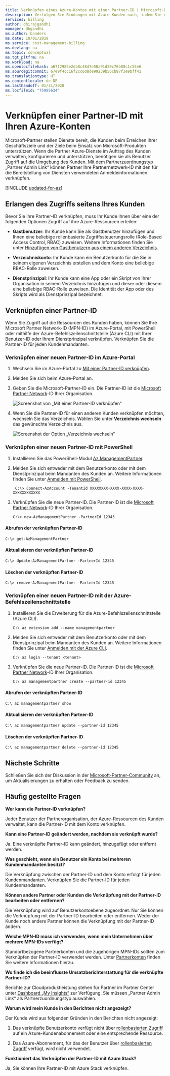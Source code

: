 ```yaml
---
title: Verknüpfen eines Azure-Kontos mit einer Partner-ID | Microsoft-Dokumentation
description: Verfolgen Sie Bindungen mit Azure-Kunden nach, indem Sie eine Partner-ID mit dem Benutzerkonto verknüpfen, mit dem Sie die Ressourcen des Kunden verwalten.
services: billing
author: dhirajgandhi
manager: dhgandhi
ms.author: banders
ms.date: 10/01/2019
ms.service: cost-management-billing
ms.devlang: na
ms.topic: conceptual
ms.tgt_pltfrm: na
ms.workload: na
ms.openlocfilehash: a67f2985e2db8c48d7e50a91d20c76b88c1c55e6
ms.sourcegitcommit: 67e9f4cc16f2cc6d8de99239b56cb87f3e9bff41
ms.translationtype: HT
ms.contentlocale: de-DE
ms.lasthandoff: 01/31/2020
ms.locfileid: "75985634"
---
```

# <a name="link-a-partner-id-to-your-azure-accounts"></a>Verknüpfen einer Partner-ID mit Ihren Azure-Konten

Microsoft-Partner stellen Dienste bereit, die Kunden beim Erreichen ihrer Geschäftsziele und der Ziele beim Einsatz von Microsoft-Produkten unterstützen. Wenn die Partner Azure-Dienste im Auftrag des Kunden verwalten, konfigurieren und unterstützen, benötigen sie als Benutzer Zugriff auf die Umgebung des Kunden. Mit dem Partnerzuordnungstyp „Partner Admin Link“ können Partner Ihre Partnernetzwerk-ID mit den für die Bereitstellung von Diensten verwendeten Anmeldeinformationen verknüpfen.

[!INCLUDE [updated-for-az](../../../includes/updated-for-az.md)]

## <a name="get-access-from-your-customer"></a>Erlangen des Zugriffs seitens Ihres Kunden

Bevor Sie Ihre Partner-ID verknüpfen, muss Ihr Kunde Ihnen über eine der folgenden Optionen Zugriff auf ihre Azure-Ressourcen erteilen:

- **Gastbenutzer**: Ihr Kunde kann Sie als Gastbenutzer hinzufügen und Ihnen eine beliebige rollenbasierte Zugriffssteuerungsrolle (Role-Based Access Control, RBAC) zuweisen. Weitere Informationen finden Sie unter [Hinzufügen von Gastbenutzern aus einem anderen Verzeichnis](https://docs.microsoft.com/azure/active-directory/active-directory-b2b-what-is-azure-ad-b2b).

- **Verzeichniskonto**: Ihr Kunde kann ein Benutzerkonto für die Sie in seinem eigenen Verzeichnis erstellen und dem Konto eine beliebige RBAC-Rolle zuweisen.

- **Dienstprinzipal**: Ihr Kunde kann eine App oder ein Skript von Ihrer Organisation in seinem Verzeichnis hinzufügen und dieser oder diesem eine beliebige RBAC-Rolle zuweisen. Die Identität der App oder des Skripts wird als Dienstprinzipal bezeichnet.

## <a name="link-to-a-partner-id"></a>Verknüpfen einer Partner-ID

Wenn Sie Zugriff auf die Ressourcen des Kunden haben, können Sie Ihre Microsoft Partner Network-ID (MPN-ID) im Azure-Portal, mit PowerShell oder mithilfe der Azure-Befehlszeilenschnittstelle (Azure CLI) mit Ihrer Benutzer-ID oder Ihrem Dienstprinzipal verknüpfen. Verknüpfen Sie die Partner-ID für jeden Kundenmandanten.

### <a name="use-the-azure-portal-to-link-to-a-new-partner-id"></a>Verknüpfen einer neuen Partner-ID im Azure-Portal

1. Wechseln Sie im Azure-Portal zu [Mit einer Partner-ID verknüpfen](https://portal.azure.com/#blade/Microsoft_Azure_Billing/managementpartnerblade).

2. Melden Sie sich beim Azure-Portal an.

3. Geben Sie die Microsoft-Partner-ID ein. Die Partner-ID ist die [Microsoft Partner Network](https://partner.microsoft.com/)-ID Ihrer Organisation.

   ![Screenshot von „Mit einer Partner-ID verknüpfen“](./media/link-partner-id/link-partner-id01.png)

4. Wenn Sie die Partner-ID für einen anderen Kunden verknüpfen möchten, wechseln Sie das Verzeichnis. Wählen Sie unter **Verzeichnis wechseln** das gewünschte Verzeichnis aus.

   ![Screenshot der Option „Verzeichnis wechseln“](./media/link-partner-id/directory-switcher.png)

### <a name="use-powershell-to-link-to-a-new-partner-id"></a>Verknüpfen einer neuen Partner-ID mit PowerShell

1. Installieren Sie das PowerShell-Modul [Az.ManagementPartner](https://www.powershellgallery.com/packages/Az.ManagementPartner/).

2. Melden Sie sich entweder mit dem Benutzerkonto oder mit dem Dienstprinzipal beim Mandanten des Kunden an. Weitere Informationen finden Sie unter [Anmelden mit PowerShell](https://docs.microsoft.com/powershell/azure/authenticate-azureps).

   ```azurepowershell-interactive
    C:\> Connect-AzAccount -TenantId XXXXXXXX-XXXX-XXXX-XXXX-XXXXXXXXXXXX
   ```

3. Verknüpfen Sie die neue Partner-ID. Die Partner-ID ist die [Microsoft Partner Network](https://partner.microsoft.com/)-ID Ihrer Organisation.

    ```azurepowershell-interactive
    C:\> new-AzManagementPartner -PartnerId 12345
    ```

#### <a name="get-the-linked-partner-id"></a>Abrufen der verknüpften Partner-ID
```azurepowershell-interactive
C:\> get-AzManagementPartner
```

#### <a name="update-the-linked-partner-id"></a>Aktualisieren der verknüpften Partner-ID
```azurepowershell-interactive
C:\> Update-AzManagementPartner -PartnerId 12345
```
#### <a name="delete-the-linked-partner-id"></a>Löschen der verknüpften Partner-ID
```azurepowershell-interactive
C:\> remove-AzManagementPartner -PartnerId 12345
```

### <a name="use-the-azure-cli-to-link-to-a-new-partner-id"></a>Verknüpfen einer neuen Partner-ID mit der Azure-Befehlszeilenschnittstelle
1. Installieren Sie die Erweiterung für die Azure-Befehlszeilenschnittstelle (Azure CLI).

    ```azurecli-interactive
    C:\ az extension add --name managementpartner
    ```

2. Melden Sie sich entweder mit dem Benutzerkonto oder mit dem Dienstprinzipal beim Mandanten des Kunden an. Weitere Informationen finden Sie unter [Anmelden mit der Azure CLI](https://docs.microsoft.com/cli/azure/authenticate-azure-cli?view=azure-cli-latest).

    ```azurecli-interactive
    C:\ az login --tenant <tenant>
    ```

3. Verknüpfen Sie die neue Partner-ID. Die Partner-ID ist die [Microsoft Partner Network](https://partner.microsoft.com/)-ID Ihrer Organisation.

     ```azurecli-interactive
     C:\ az managementpartner create --partner-id 12345
      ```  

#### <a name="get-the-linked-partner-id"></a>Abrufen der verknüpften Partner-ID
```azurecli-interactive
C:\ az managementpartner show
```

#### <a name="update-the-linked-partner-id"></a>Aktualisieren der verknüpften Partner-ID
```azurecli-interactive
C:\ az managementpartner update --partner-id 12345
```

#### <a name="delete-the-linked-partner-id"></a>Löschen der verknüpften Partner-ID
```azurecli-interactive
C:\ az managementpartner delete --partner-id 12345
```

## <a name="next-steps"></a>Nächste Schritte

Schließen Sie sich der Diskussion in der [Microsoft-Partner-Community](https://aka.ms/PALdiscussion) an, um Aktualisierungen zu erhalten oder Feedback zu senden.

## <a name="frequently-asked-questions"></a>Häufig gestellte Fragen

**Wer kann die Partner-ID verknüpfen?**

Jeder Benutzer der Partnerorganisation, der Azure-Ressourcen des Kunden verwaltet, kann die Partner-ID mit dem Konto verknüpfen.

**Kann eine Partner-ID geändert werden, nachdem sie verknüpft wurde?**

Ja. Eine verknüpfte Partner-ID kann geändert, hinzugefügt oder entfernt werden.

**Was geschieht, wenn ein Benutzer ein Konto bei mehreren Kundenmandanten besitzt?**

Die Verknüpfung zwischen der Partner-ID und dem Konto erfolgt für jeden Kundenmandanten. Verknüpfen Sie die Partner-ID für jeden Kundenmandanten.

**Können andere Partner oder Kunden die Verknüpfung mit der Partner-ID bearbeiten oder entfernen?**

Die Verknüpfung wird auf Benutzerkontoebene zugeordnet. Nur Sie können die Verknüpfung mit der Partner-ID bearbeiten oder entfernen. Weder der Kunde noch andere Partner können die Verknüpfung mit der Partner-ID ändern.


**Welche MPN-ID muss ich verwenden, wenn mein Unternehmen über mehrere MPN-IDs verfügt?**

Standortbezogene Partnerkonten und die zugehörigen MPN-IDs sollten zum Verknüpfen der Partner-ID verwendet werden.  Unter [Partnerkonten](https://docs.microsoft.com/partner-center/account-structure) finden Sie weitere Informationen hierzu.

**Wo finde ich die beeinflusste Umsatzberichterstattung für die verknüpfte Partner-ID?**

Berichte zur Cloudproduktleistung stehen für Partner im Partner Center unter [Dashboard „My Insights“](https://partner.microsoft.com/membership/reports/myinsights) zur Verfügung. Sie müssen „Partner Admin Link“ als Partnerzuordnungstyp auswählen.

**Warum wird mein Kunde in den Berichten nicht angezeigt?**

Der Kunde wird aus folgenden Gründen in den Berichten nicht angezeigt:

1. Das verknüpfte Benutzerkonto verfügt nicht über [rollenbasierten Zugriff](https://docs.microsoft.com/azure/role-based-access-control/overview) auf ein Azure-Kundenabonnement oder eine entsprechende Ressource.

2. Das Azure-Abonnement, für das der Benutzer über [rollenbasierten Zugriff](https://docs.microsoft.com/azure/role-based-access-control/overview) verfügt, wird nicht verwendet.

**Funktioniert das Verknüpfen der Partner-ID mit Azure Stack?**

Ja, Sie können Ihre Partner-ID mit Azure Stack verknüpfen.
